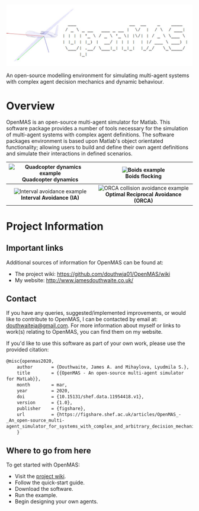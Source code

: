<p align="center">
<img src="environment/assets/logo.jpg" width="700" title="The OpenMAS repository">
</p>

An open-source modelling environment for simulating multi-agent systems with 
complex agent decision mechanics and dynamic behaviour. 

# Overview

OpenMAS is an open-source multi-agent simulator for Matlab. This software package provides a number of tools necessary for the simulation of multi-agent systems with complex agent definitions. The software packages environment is based upon Matlab's object orientated functionality; allowing users to build and define their own agent definitions and simulate their interactions in defined scenarios.

|<img src="environment/assets/quadcopter-example.gif" height="320" title="Quadcopter dynamics example"><br> **Quadcopter dynamics** | <img src="environment/assets/boids-example.gif" height="320" title="Boids example"><br> **Boids flocking** |
|:---:|:---:|
| <img src="environment/assets/2D-IA-example.gif" height="320" title="Interval avoidance example"><br> **Interval Avoidance (IA)** | <img src="environment/assets/orca-example.gif" height="320" title="ORCA collision avoidance example"><br> **Optimal Reciprocal Avoidance (ORCA)** |

# Project Information

## Important links
Additional sources of information for OpenMAS can be found at:
- The project wiki: https://github.com/douthwja01/OpenMAS/wiki
- My website: http://www.jamesdouthwaite.co.uk/ 

## Contact

If you have any queries, suggested/implemented improvements, or would like to contribute to OpenMAS, I can be contacted by email at: douthwaiteja@gmail.com. For more information about myself or links to work(s) relating to OpenMAS, you can find them on my website. 

If you'd like to use this software as part of your own work, please use the provided citation:

    @misc{openmas2020,
        author       = {Douthwaite, James A. and Mihaylova, Lyudmila S.},
        title        = {{OpenMAS - An open-source multi-agent simulator for MatLab}},
        month        = mar,
        year         = 2020,
        doi          = {10.15131/shef.data.11954418.v1},
        version      = {1.0},
        publisher    = {figshare},
        url          = {https://figshare.shef.ac.uk/articles/OpenMAS_-_An_open-source_multi-agent_simulator_for_systems_with_complex_and_arbitrary_decision_mechanics_and_dynamic_behaviour/11954418/1}
        }

## Where to go from here

To get started with OpenMAS:
- Visit the [project wiki](https://github.com/douthwja01/OpenMAS/wiki). 
- Follow the quick-start guide.
- Download the software.
- Run the example.
- Begin designing your own agents.
